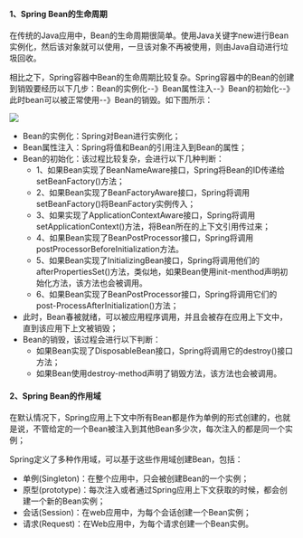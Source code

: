 #### 1、Spring Bean的生命周期

在传统的Java应用中，Bean的生命周期很简单。使用Java关键字new进行Bean实例化，然后该对象就可以使用，一旦该对象不再被使用，则由Java自动进行垃圾回收。

相比之下，Spring容器中Bean的生命周期比较复杂。Spring容器中的Bean的创建到销毁要经历以下几步：Bean的实例化--》Bean属性注入--》Bean的初始化--》此时bean可以被正常使用--》Bean的销毁。如下图所示：

![](https://longqing9.gitee.io/blog/images/spring-bean.jpg)

- Bean的实例化：Spring对Bean进行实例化；
- Bean属性注入：Spring将值和Bean的引用注入到Bean的属性；
- Bean的初始化：该过程比较复杂，会进行以下几种判断：
  - 1、如果Bean实现了BeanNameAware接口，Spring将Bean的ID传递给setBeanFactory()方法；
  - 2、如果Bean实现了BeanFactoryAware接口，Spring将调用setBeanFactory()将BeanFactory实例传入；
  - 3、如果实现了ApplicationContextAware接口，Spring将调用setApplicationContext()方法，将Bean所在的上下文引用传过来；
  - 4、如果Bean实现了BeanPostProcessor接口，Spring将调用postProcessorBeforeInitialization方法。
  - 5、如果Bean实现了InitializingBean接口，Spring将调用他们的afterPropertiesSet()方法，类似地，如果Bean使用init-menthod声明初始化方法，该方法也会被调用。
  - 6、如果Bean实现了BeanPostProcessor接口，Spring将调用它们的post-ProcessAfterInitialization()方法；
- 此时，Bean春被就绪，可以被应用程序调用，并且会被存在应用上下文中，直到该应用下上文被销毁；
- Bean的销毁，该过程会进行以下判断：
  - 如果Bean实现了DisposableBean接口，Spring将调用它的destroy()接口方法；
  - 如果Bean使用destroy-method声明了销毁方法，该方法也会被调用。

#### 2、Spring Bean的作用域

在默认情况下，Spring应用上下文中所有Bean都是作为单例的形式创建的，也就是说，不管给定的一个Bean被注入到其他Bean多少次，每次注入的都是同一个实例；

Spring定义了多种作用域，可以基于这些作用域创建Bean，包括：

- 单例(Singleton)：在整个应用中，只会被创建Bean的一个实例；
- 原型(prototype)：每次注入或者通过Spring应用上下文获取的时候，都会创建一个新的Bean实例；
- 会话(Session)：在web应用中，为每个会话创建一个Bean实例；
- 请求(Request)：在Web应用中，为每个请求创建一个Bean实例。

